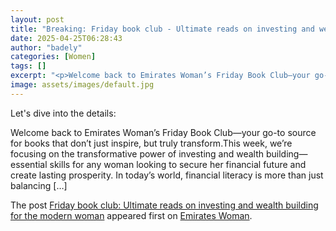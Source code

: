 ```yaml
---
layout: post
title: "Breaking: Friday book club - Ultimate reads on investing and wealth building for the modern woman"
date: 2025-04-25T06:28:43
author: "badely"
categories: [Women]
tags: []
excerpt: "<p>Welcome back to Emirates Woman’s Friday Book Club—your go-to source for books that don’t just inspire, but truly transform.This week, we&#8217;re f"
image: assets/images/default.jpg
---
```


Let's dive into the details: <p>Welcome back to Emirates Woman’s Friday Book Club—your go-to source for books that don’t just inspire, but truly transform.This week, we&#8217;re focusing on the transformative power of investing and wealth building—essential skills for any woman looking to secure her financial future and create lasting prosperity. In today&#8217;s world, financial literacy is more than just balancing [&#8230;]</p>
<p>The post <a href="https://emirateswoman.com/friday-book-club-ultimate-reads-on-investing-and-wealth-building-for-the-modern-woman/" rel="nofollow">Friday book club: Ultimate reads on investing and wealth building for the modern woman</a> appeared first on <a href="https://emirateswoman.com" rel="nofollow">Emirates Woman</a>.</p>

